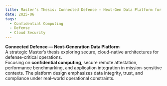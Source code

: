 ```yaml
---
title: Master’s Thesis: Connected Defence — Next-Gen Data Platform for Military Intelligence and Operations
date: 2025-06
tags:
  - Confidential Computing
  - Defense
  - Cloud Security
---
```


**Connected Defence — Next-Generation Data Platform**  
A strategic Master’s thesis exploring secure, cloud-native architectures for defense-critical operations.  
Focusing on **confidential computing**, secure remote attestation, performance benchmarking, and application integration in mission-sensitive contexts. The platform design emphasizes data integrity, trust, and compliance under real-world operational constraints.